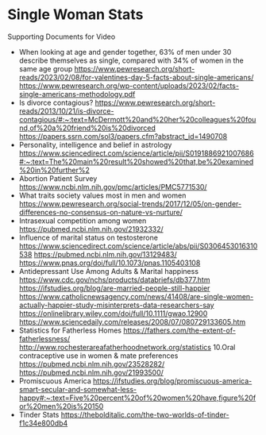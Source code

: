 # Single Woman Stats
Supporting Documents for Video

- When looking at age and gender together, 63% of men under 30 describe themselves as single, compared with 34% of women in the same age group
  https://www.pewresearch.org/short-reads/2023/02/08/for-valentines-day-5-facts-about-single-americans/
  https://www.pewresearch.org/wp-content/uploads/2023/02/facts-single-americans-methodology.pdf
- Is divorce contagious?
  https://www.pewresearch.org/short-reads/2013/10/21/is-divorce-contagious/#:~:text=McDermott%20and%20her%20colleagues%20found,of%20a%20friend%20is%20divorced
  https://papers.ssrn.com/sol3/papers.cfm?abstract_id=1490708
- Personality, intelligence and belief in astrology
  https://www.sciencedirect.com/science/article/pii/S0191886921007686#:~:text=The%20main%20result%20showed%20that,be%20examined%20in%20further%2
- Abortion Patient Survey
  https://www.ncbi.nlm.nih.gov/pmc/articles/PMC5771530/
- What traits society values most in men and women
  https://www.pewresearch.org/social-trends/2017/12/05/on-gender-differences-no-consensus-on-nature-vs-nurture/
- Intrasexual competition among women
  https://pubmed.ncbi.nlm.nih.gov/21932332/
- Influence of marital status on testosterone
  https://www.sciencedirect.com/science/article/abs/pii/S0306453016310538
  https://pubmed.ncbi.nlm.nih.gov/13129483/
  https://www.pnas.org/doi/full/10.1073/pnas.1105403108
- Antidepressant Use Among Adults & Marital happiness
  https://www.cdc.gov/nchs/products/databriefs/db377.htm
  https://ifstudies.org/blog/are-married-people-still-happier
  https://www.catholicnewsagency.com/news/41408/are-single-women-actually-happier-study-misinterprets-data-researchers-say
  https://onlinelibrary.wiley.com/doi/full/10.1111/gwao.12900
  https://www.sciencedaily.com/releases/2008/07/080729133605.htm
- Statistics for Fatherless Homes
  https://fathers.com/the-extent-of-fatherlessness/
  http://www.rochesterareafatherhoodnetwork.org/statistics
10.Oral contraceptive use in women & mate preferences
  https://pubmed.ncbi.nlm.nih.gov/23528282/
  https://pubmed.ncbi.nlm.nih.gov/21993500/
- Promiscuous America
  https://ifstudies.org/blog/promiscuous-america-smart-secular-and-somewhat-less-happy#:~:text=Five%20percent%20of%20women%20have,figure%20for%20men%20is%20150
- Tinder Stats
  https://thebolditalic.com/the-two-worlds-of-tinder-f1c34e800db4
